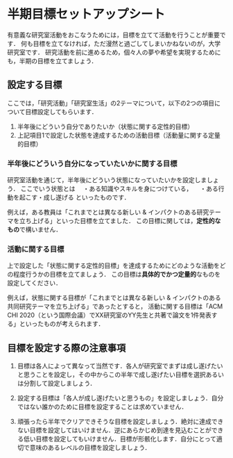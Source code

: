 # 半期目標セットアップシート

有意義な研究室活動をおこなうためには，目標を立てて活動を行うことが重要です．
何も目標を立てなければ，ただ漫然と過ごしてしまいかねないのが，大学研究室です．
研究活動を前に進めるため，個々人の夢や希望を実現するためにも，半期の目標を立てましょう．

## 設定する目標
ここでは，「研究活動」「研究室生活」の2テーマについて，以下の2つの項目について目標設定してもらいます．

1. 半年後にどういう自分でありたいか（状態に関する定性的目標）
2. 上記項目1で設定した状態を達成するための活動目標（活動量に関する定量的目標）


### 半年後にどういう自分になっていたいかに関する目標
研究室活動を通じて，半年後にどういう状態になっていたいかを設定しましょう．
ここでいう状態とは
　・ある知識やスキルを身につけている，
　・ある行動を起こす・成し遂げる
といったものです．

例えば，ある教員は「これまでとは異なる新しい & インパクトのある研究テーマを立ち上げる」といった目標を立てました．
この目標に関しては，**定性的なもの**で構いません．


### 活動に関する目標
上で設定した「状態に関する定性的目標」を達成するためにどのような活動をどの程度行うかの目標を立てましょう．
この目標は**具体的でかつ定量的**なものを設定してください．

例えば，状態に関する目標が「これまでとは異なる新しい & インパクトのある共同研究テーマを立ち上げる」であったとすると，
活動に関する目標は「ACM CHI 2020（という国際会議）でXX研究室のYY先生と共著で論文を1件発表する」といったものが考えられます．


## 目標を設定する際の注意事項
1. 目標は各人によって異なって当然です．各人が研究室でまずは成し遂げたいと思うことを設定し，その中からこの半年で成し遂げたい目標を選択あるいは分割して設定しましょう．

2. 設定する目標は「各人が成し遂げたいと思うもの」を設定しましょう．自分ではない誰かのために目標を設定することは求めていません．

3. 頑張ったら半年でクリアできそうな目標を設定しましょう．絶対に達成できない目標を設定してはいけません．逆にあらかじめ到達を見込むことができる低い目標を設定してもいけません．目標が形骸化します．自分にとって適切で意味のあるレベルの目標を設定しましょう．
